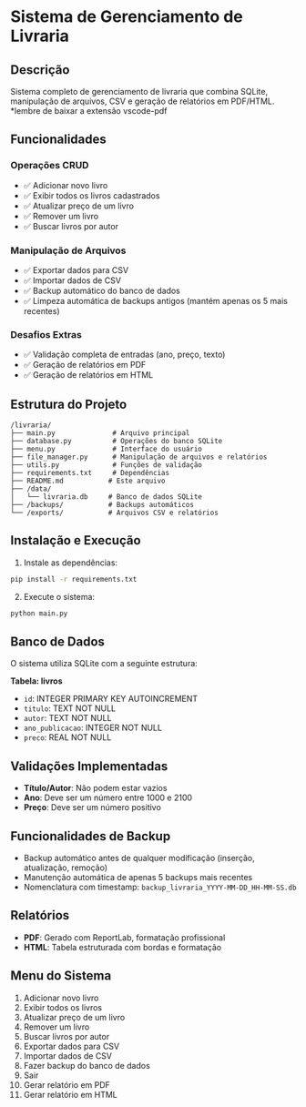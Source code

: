 # Sistema de Gerenciamento de Livraria

## Descrição
Sistema completo de gerenciamento de livraria que combina SQLite, manipulação de arquivos, CSV e geração de relatórios em PDF/HTML.
*lembre de baixar a extensão vscode-pdf

## Funcionalidades

### Operações CRUD
- ✅ Adicionar novo livro
- ✅ Exibir todos os livros cadastrados
- ✅ Atualizar preço de um livro
- ✅ Remover um livro
- ✅ Buscar livros por autor

### Manipulação de Arquivos
- ✅ Exportar dados para CSV
- ✅ Importar dados de CSV
- ✅ Backup automático do banco de dados
- ✅ Limpeza automática de backups antigos (mantém apenas os 5 mais recentes)

### Desafios Extras
- ✅ Validação completa de entradas (ano, preço, texto)
- ✅ Geração de relatórios em PDF
- ✅ Geração de relatórios em HTML

## Estrutura do Projeto
```
/livraria/
├── main.py              # Arquivo principal
├── database.py          # Operações do banco SQLite
├── menu.py              # Interface do usuário
├── file_manager.py      # Manipulação de arquivos e relatórios
├── utils.py             # Funções de validação
├── requirements.txt     # Dependências
├── README.md           # Este arquivo
├── /data/
│   └── livraria.db     # Banco de dados SQLite
├── /backups/           # Backups automáticos
└── /exports/           # Arquivos CSV e relatórios
```

## Instalação e Execução

1. Instale as dependências:
```bash
pip install -r requirements.txt
```

2. Execute o sistema:
```bash
python main.py
```

## Banco de Dados
O sistema utiliza SQLite com a seguinte estrutura:

**Tabela: livros**
- `id`: INTEGER PRIMARY KEY AUTOINCREMENT
- `titulo`: TEXT NOT NULL
- `autor`: TEXT NOT NULL
- `ano_publicacao`: INTEGER NOT NULL
- `preco`: REAL NOT NULL

## Validações Implementadas
- **Título/Autor**: Não podem estar vazios
- **Ano**: Deve ser um número entre 1000 e 2100
- **Preço**: Deve ser um número positivo

## Funcionalidades de Backup
- Backup automático antes de qualquer modificação (inserção, atualização, remoção)
- Manutenção automática de apenas 5 backups mais recentes
- Nomenclatura com timestamp: `backup_livraria_YYYY-MM-DD_HH-MM-SS.db`

## Relatórios
- **PDF**: Gerado com ReportLab, formatação profissional
- **HTML**: Tabela estruturada com bordas e formatação

## Menu do Sistema
1. Adicionar novo livro
2. Exibir todos os livros
3. Atualizar preço de um livro
4. Remover um livro
5. Buscar livros por autor
6. Exportar dados para CSV
7. Importar dados de CSV
8. Fazer backup do banco de dados
9. Sair
10. Gerar relatório em PDF
11. Gerar relatório em HTML
